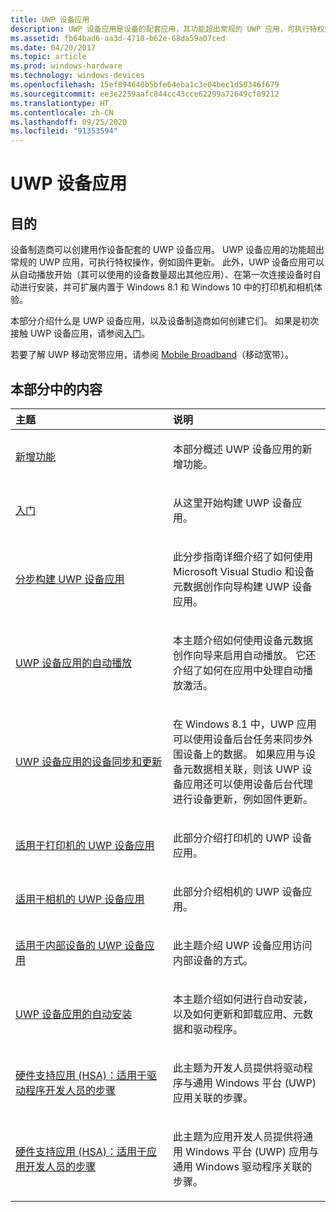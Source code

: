 ```yaml
---
title: UWP 设备应用
description: UWP 设备应用是设备的配套应用，其功能超出常规的 UWP 应用，可执行特权操作，例如固件更新
ms.assetid: fb64bad6-aa3d-4718-b62e-68da59a07ced
ms.date: 04/20/2017
ms.topic: article
ms.prod: windows-hardware
ms.technology: windows-devices
ms.openlocfilehash: 15ef894640b5bfe64eba1c3e04bec1d50346f679
ms.sourcegitcommit: ee3e2259aafc844cc43cce62299a72649cf89212
ms.translationtype: HT
ms.contentlocale: zh-CN
ms.lasthandoff: 09/25/2020
ms.locfileid: "91353594"
---
```

# <a name="uwp-device-apps"></a>UWP 设备应用


## <a name="span-idpurposespanpurpose"></a><span id="purpose"></span>目的


设备制造商可以创建用作设备配套的 UWP 设备应用。 UWP 设备应用的功能超出常规的 UWP 应用，可执行特权操作，例如固件更新。 此外，UWP 设备应用可以从自动播放开始（其可以使用的设备数量超出其他应用）、在第一次连接设备时自动进行安装，并可扩展内置于 Windows 8.1 和 Windows 10 中的打印机和相机体验。

本部分介绍什么是 UWP 设备应用，以及设备制造商如何创建它们。 如果是初次接触 UWP 设备应用，请参阅[入门](getting-started.md)。

若要了解 UWP 移动宽带应用，请参阅 [Mobile Broadband](https://go.microsoft.com/fwlink/p/?LinkID=301754)（移动宽带）。

## <a name="span-idin_this_sectionspanin-this-section"></a><span id="in_this_section"></span>本部分中的内容


<table>  
<colgroup> <col width="50%" /> <col width="50%" /> </colgroup>  
<thead>  
<tr class="header">  
<th align="left">主题</th>  
<th align="left">说明</th>
</tr>
</thead>
<tbody>
<tr class="odd">
<td align="left"><p><a href="what-s-new.md" data-raw-source="[What's new](what-s-new.md)">新增功能</a></p></td>
<td align="left"><p>本部分概述 UWP 设备应用的新增功能。</p></td>
</tr>
<tr class="even">
<td align="left"><p><a href="getting-started.md" data-raw-source="[Getting started](getting-started.md)">入门</a></p></td>
<td align="left"><p>从这里开始构建 UWP 设备应用。</p></td>
</tr>
<tr class="odd">
<td align="left"><p><a href="build-a-uwp-device-app-step-by-step.md" data-raw-source="[Build a UWP device app step-by-step](build-a-uwp-device-app-step-by-step.md)">分步构建 UWP 设备应用</a></p></td>
<td align="left"><p>此分步指南详细介绍了如何使用 Microsoft Visual Studio 和设备元数据创作向导构建 UWP 设备应用。</p></td>
</tr>
<tr class="even">
<td align="left"><p><a href="autoplay-for-uwp-device-apps.md" data-raw-source="[AutoPlay for UWP device apps](autoplay-for-uwp-device-apps.md)">UWP 设备应用的自动播放</a></p></td>
<td align="left"><p>本主题介绍如何使用设备元数据创作向导来启用自动播放。 它还介绍了如何在应用中处理自动播放激活。</p></td>
</tr>
<tr class="odd">
<td align="left"><p><a href="device-sync-and-update-for-uwp-device-apps.md" data-raw-source="[Device sync and update for UWP device apps](device-sync-and-update-for-uwp-device-apps.md)">UWP 设备应用的设备同步和更新</a></p></td>
<td align="left"><p>在 Windows 8.1 中，UWP 应用可以使用设备后台任务来同步外围设备上的数据。 如果应用与设备元数据相关联，则该 UWP 设备应用还可以使用设备后台代理进行设备更新，例如固件更新。</p></td>
</tr>
<tr class="even">
<td align="left"><p><a href="uwp-device-apps-for-printers.md" data-raw-source="[UWP device apps for printers](uwp-device-apps-for-printers.md)">适用于打印机的 UWP 设备应用</a></p></td>
<td align="left"><p>此部分介绍打印机的 UWP 设备应用。</p></td>
</tr>
<tr class="odd">
<td align="left"><p><a href="uwp-device-apps-for-webcams.md" data-raw-source="[UWP device apps for cameras](uwp-device-apps-for-webcams.md)">适用于相机的 UWP 设备应用</a></p></td>
<td align="left"><p>此部分介绍相机的 UWP 设备应用。</p></td>
</tr>
<tr class="even">
<td align="left"><p><a href="uwp-device-apps-for-specialized-devices.md" data-raw-source="[UWP device apps for internal devices](uwp-device-apps-for-specialized-devices.md)">适用于内部设备的 UWP 设备应用</a></p></td>
<td align="left"><p>此主题介绍 UWP 设备应用访问内部设备的方式。</p></td>
</tr>
<tr class="odd">
<td align="left"><p><a href="auto-install-for-uwp-device-apps.md" data-raw-source="[Automatic installation for UWP device apps](auto-install-for-uwp-device-apps.md)">UWP 设备应用的自动安装</a></p></td>
<td align="left"><p>本主题介绍如何进行自动安装，以及如何更新和卸载应用、元数据和驱动程序。</p></td>
</tr>
</tr>
<tr class="even">
<td align="left"><p><a href="hardware-support-app--hsa--steps-for-driver-developers.md" data-raw-source="[Hardware Support App (HSA): Steps for Driver Developers](hardware-support-app--hsa--steps-for-driver-developers.md)">硬件支持应用 (HSA)：适用于驱动程序开发人员的步骤</a></p></td>
<td align="left"><p>此主题为开发人员提供将驱动程序与通用 Windows 平台 (UWP) 应用关联的步骤。</p></td>
</tr>
<tr class="odd">
<td align="left"><p><a href="hardware-support-app--hsa--steps-for-app-developers.md" data-raw-source="[Hardware Support App (HSA): Steps for App Developers](hardware-support-app--hsa--steps-for-app-developers.md)">硬件支持应用 (HSA)：适用于应用开发人员的步骤</a></p></td>
<td align="left"><p>此主题为应用开发人员提供将通用 Windows 平台 (UWP) 应用与通用 Windows 驱动程序关联的步骤。</p></td>
</tr>
</tbody>
</table>

 

 

 





